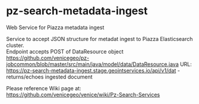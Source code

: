 # pz-search-metadata-ingest
Web Service for Piazza metadata ingest

Service to accept JSON structure for metadat ingest to Piazza Elasticsearch cluster.  
Endpoint accepts POST of DataResource object https://github.com/venicegeo/pz-jobcommon/blob/master/src/main/java/model/data/DataResource.java
URL: https://pz-search-metadata-ingest.stage.geointservices.io/api/v1/dat - returns/echoes ingested document 

Please reference Wiki page at:
https://github.com/venicegeo/venice/wiki/Pz-Search-Services
